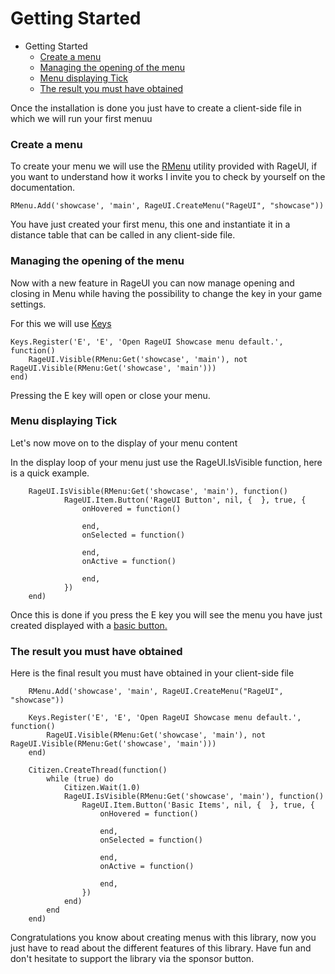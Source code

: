 # Getting Started

- Getting Started
    - [Create a menu](#create-menu)
    - [Managing the opening of the menu](#keys-managing)
    - [Menu displaying Tick](#display)
    - [The result you must have obtained](#result)

Once the installation is done you just have to create a client-side file in which we will run your first menuu

<a name="create-menu"></a>
### Create a menu

To create your menu we will use the [RMenu](/docs/{{version}}/rmenu) utility provided with RageUI, if you want to understand how it works I invite you to check by yourself on the documentation.

    RMenu.Add('showcase', 'main', RageUI.CreateMenu("RageUI", "showcase"))
    
You have just created your first menu, this one and instantiate it in a distance table that can be called in any client-side file.

<a name="keys-managing"></a>
### Managing the opening of the menu

Now with a new feature in RageUI you can now manage opening and closing in Menu while having the possibility to change the key in your game settings.

For this we will use [Keys](/docs/{{version}}/keys)

    Keys.Register('E', 'E', 'Open RageUI Showcase menu default.', function()
        RageUI.Visible(RMenu:Get('showcase', 'main'), not RageUI.Visible(RMenu:Get('showcase', 'main')))
    end)

Pressing the E key will open or close your menu.

<a name="display"></a>
### Menu displaying Tick

Let's now move on to the display of your menu content

In the display loop of your menu just use the RageUI.IsVisible function, here is a quick example.

        RageUI.IsVisible(RMenu:Get('showcase', 'main'), function()
                RageUI.Item.Button('RageUI Button', nil, {  }, true, {
                    onHovered = function()

                    end,
                    onSelected = function()

                    end,
                    onActive = function()

                    end,
                })
        end)

Once this is done if you press the E key you will see the menu you have just created displayed with a [basic button.](/docs/{{version}}/item-button)
 
<a name="result"></a>
### The result you must have obtained

Here is the final result you must have obtained in your client-side file

        RMenu.Add('showcase', 'main', RageUI.CreateMenu("RageUI", "showcase"))
        
        Keys.Register('E', 'E', 'Open RageUI Showcase menu default.', function()
            RageUI.Visible(RMenu:Get('showcase', 'main'), not RageUI.Visible(RMenu:Get('showcase', 'main')))
        end)
        
        Citizen.CreateThread(function()
            while (true) do
                Citizen.Wait(1.0)
                RageUI.IsVisible(RMenu:Get('showcase', 'main'), function()
                    RageUI.Item.Button('Basic Items', nil, {  }, true, {
                        onHovered = function()
        
                        end,
                        onSelected = function()
        
                        end,
                        onActive = function()
        
                        end,
                    })
                end)
            end
        end)
        
Congratulations you know about creating menus with this library, now you just have to read about the different features of this library. Have fun and don't hesitate to support the library via the sponsor button.
